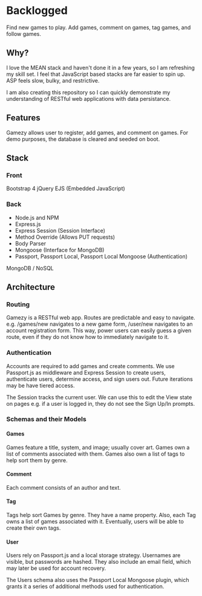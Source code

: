 # Backlogged
Find new games to play. Add games, comment on games, tag games, and follow games.

## Why?

I love the MEAN stack and haven't done it in a few years, so I am refreshing my skill set. I feel that JavaScript based stacks are far easier to spin up. ASP feels slow, bulky, and restrictive.

I am also creating this repository so I can quickly demonstrate my understanding of RESTful web applications with data persistance.

## Features

Gamezy allows user to register, add games, and comment on games. For demo purposes, the database is cleared and seeded on boot.

## Stack

### Front
Bootstrap 4
jQuery
EJS (Embedded JavaScript)

### Back
- Node.js and NPM
- Express.js
- Express Session (Session Interface)
- Method Override (Allows PUT requests)
- Body Parser
- Mongoose (Interface for MongoDB)
- Passport, Passport Local, Passport Local Mongoose (Authentication)

MongoDB / NoSQL

## Architecture

### Routing
Gamezy is a RESTful web app. Routes are predictable and easy to navigate. e.g. /games/new navigates to a new game form, /user/new navigates to an account registration form. This way, power users can easily guess a given route, even if they do not know how to immediately navigate to it.

### Authentication
Accounts are required to add games and create comments. We use Passport.js as middleware and Express Session to create users, authenticate users, determine access, and sign users out. Future iterations may be have tiered access.

The Session tracks the current user. We can use this to edit the View state on pages e.g. if a user is logged in, they do not see the Sign Up/In prompts.

### Schemas and their Models

#### Games
Games feature a title, system, and image; usually cover art. Games own a list of comments associated with them. Games also own a list of tags to help sort them by genre.

#### Comment
Each comment consists of an author and text.

#### Tag
Tags help sort Games by genre. They have a name property. Also, each Tag owns a list of games associated with it. Eventually, users will be able to create their own tags.

#### User
Users rely on Passport.js and a local storage strategy. Usernames are visible, but passwords are hashed. They also include an email field, which may later be used for account recovery.

The Users schema also uses the Passport Local Mongoose plugin, which grants it a series of additional methods used for authentication.
